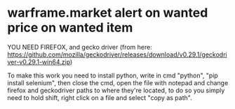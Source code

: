 # warframe.market alert on wanted price on wanted item


YOU NEED FIREFOX, and gecko driver (from here: https://github.com/mozilla/geckodriver/releases/download/v0.29.1/geckodriver-v0.29.1-win64.zip)

To make this work you need to install python, write in cmd "python", "pip install selenium", then close the cmd, open the file with notepad and change firefox and geckodriver paths to where they're located, to do so you simply need to hold shift, right click on a file and select "copy as path".

